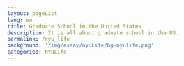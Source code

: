 ```yaml
---
layout: pageList
lang: en
title: Graduate School in the United States
description: It is all about graduate school in the US.
permalink: /nyu_life
background: '/img/essay/nyuLife/bg-nyulife.png'
categories: NYULife
---   
```

